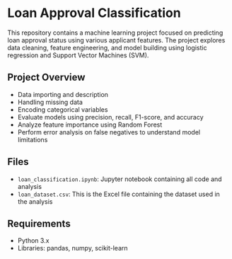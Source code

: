 # Loan Approval Classification

This repository contains a machine learning project focused on predicting loan approval status using various applicant features. 
The project explores data cleaning, feature engineering, and model building using logistic regression and Support Vector Machines (SVM).

## Project Overview

- Data importing and description  
- Handling missing data  
- Encoding categorical variables   
- Evaluate models using precision, recall, F1-score, and accuracy  
- Analyze feature importance using Random Forest  
- Perform error analysis on false negatives to understand model limitations

## Files

- `loan_classification.ipynb`: Jupyter notebook containing all code and analysis  
- `loan_dataset.csv`:  This is the Excel file containing the dataset used in the analysis

## Requirements

- Python 3.x  
- Libraries: pandas, numpy, scikit-learn  


